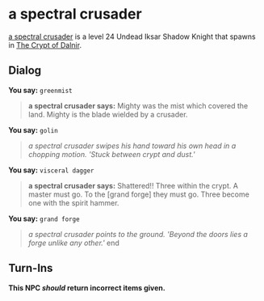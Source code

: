 # a spectral crusader



[a spectral crusader](/npc/104009) is a level 24 Undead Iksar Shadow Knight that spawns in [The Crypt of Dalnir](/zone/104).



## Dialog

**You say:** `greenmist`



>**a spectral crusader says:** Mighty was the mist which covered the land. Mighty is the blade wielded by a crusader.

**You say:** `golin`



>*a spectral crusader swipes his hand toward his own head in a chopping motion. 'Stuck between crypt and dust.'*

**You say:** `visceral dagger`



>**a spectral crusader says:** Shattered!! Three within the crypt. A master must go. To the [grand forge] they must go. Three become one with the spirit hammer.

**You say:** `grand forge`



>*a spectral crusader points to the ground. 'Beyond the doors lies a forge unlike any other.'*
end



## Turn-Ins



**This NPC *should* return incorrect items given.**






